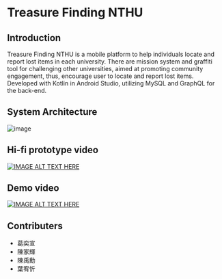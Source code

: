 # Treasure Finding NTHU
## Introduction
Treasure Finding NTHU is a mobile platform to help individuals locate and report lost items in each university.
There are mission system and graffiti tool for challenging other universities, aimed at promoting community engagement, thus, encourage user to locate and report lost items.
Developed with Kotlin in Android Studio, utilizing MySQL and GraphQL for the back-end.
## System Architecture
![image](https://user-images.githubusercontent.com/74304456/232303625-eff86268-837d-420c-9602-17ac139c6e18.png)
## Hi-fi prototype video
[![IMAGE ALT TEXT HERE](https://img.youtube.com/vi/X_06CGx7m6s/0.jpg)](https://www.youtube.com/watch?v=X_06CGx7m6s)
## Demo video
[![IMAGE ALT TEXT HERE](https://img.youtube.com/vi/_2w_SySZ-20/0.jpg)](https://www.youtube.com/watch?v=_2w_SySZ-20)
## Contributers
* 葛奕宣
* 陳家輝
* 陳禹勳
* 葉宥忻